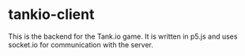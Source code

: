 # tankio-client

This is the backend for the Tank.io game. It is written in p5.js and uses socket.io for communication with the server.